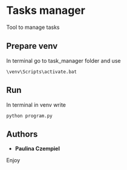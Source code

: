 # Tasks manager

Tool to manage tasks

## Prepare venv

In terminal go to task_manager folder and use 

```
\venv\Scripts\activate.bat
```

## Run

In terminal in venv write

```
python program.py
```

## Authors

* **Paulina Czempiel**

Enjoy
    
